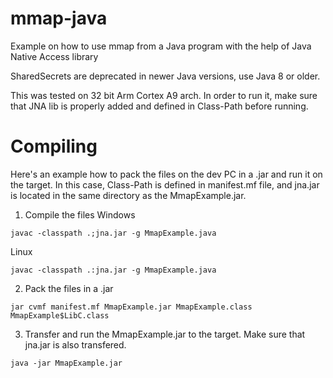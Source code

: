 # mmap-java
Example on how to use mmap from a Java program with the help of Java Native Access library

SharedSecrets are deprecated in newer Java versions, use Java 8 or older.

This was tested on 32 bit Arm Cortex A9 arch.
In order to run it, make sure that JNA lib is properly added and defined in Class-Path before running.

# Compiling
Here's an example how to pack the files on the dev PC in a .jar and run it on the target.
In this case, Class-Path is defined in manifest.mf file, and jna.jar is located in the same
directory as the MmapExample.jar.

1) Compile the files
Windows
```
javac -classpath .;jna.jar -g MmapExample.java
```
Linux
```
javac -classpath .:jna.jar -g MmapExample.java
```

2) Pack the files in a .jar
```
jar cvmf manifest.mf MmapExample.jar MmapExample.class MmapExample$LibC.class
```

3) Transfer and run the MmapExample.jar to the target. Make sure that jna.jar is also transfered.
 ```
 java -jar MmapExample.jar
 ```